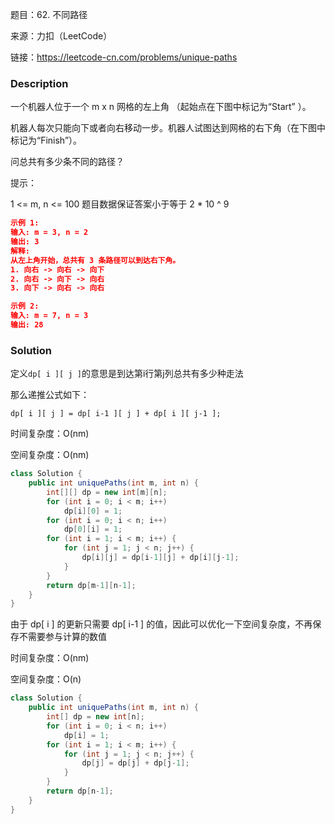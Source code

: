 题目：62. 不同路径

来源：力扣（LeetCode）

链接：https://leetcode-cn.com/problems/unique-paths

### Description

一个机器人位于一个 m x n 网格的左上角 （起始点在下图中标记为“Start” ）。

机器人每次只能向下或者向右移动一步。机器人试图达到网格的右下角（在下图中标记为“Finish”）。

问总共有多少条不同的路径？


提示：

1 <= m, n <= 100
题目数据保证答案小于等于 2 * 10 ^ 9

```json
示例 1:
输入: m = 3, n = 2
输出: 3
解释:
从左上角开始，总共有 3 条路径可以到达右下角。
1. 向右 -> 向右 -> 向下
2. 向右 -> 向下 -> 向右
3. 向下 -> 向右 -> 向右

示例 2:
输入: m = 7, n = 3
输出: 28
```

### Solution

定义`dp[ i ][ j ]`的意思是到达第i行第j列总共有多少种走法

那么递推公式如下：

`dp[ i ][ j ] = dp[ i-1 ][ j ] + dp[ i ][ j-1 ];`

时间复杂度：O(nm)

空间复杂度：O(nm)

```java
class Solution {
    public int uniquePaths(int m, int n) {
        int[][] dp = new int[m][n];
        for (int i = 0; i < m; i++) 
            dp[i][0] = 1;
        for (int i = 0; i < n; i++)
            dp[0][i] = 1;
        for (int i = 1; i < m; i++) {
            for (int j = 1; j < n; j++) {
                dp[i][j] = dp[i-1][j] + dp[i][j-1];
            }
        }
        return dp[m-1][n-1];
    }
}
```

由于 dp[ i ] 的更新只需要 dp[ i-1 ] 的值，因此可以优化一下空间复杂度，不再保存不需要参与计算的数值

时间复杂度：O(nm)

空间复杂度：O(n)

```java
class Solution {
    public int uniquePaths(int m, int n) {
        int[] dp = new int[n];
        for (int i = 0; i < n; i++) 
            dp[i] = 1;
        for (int i = 1; i < m; i++) {
            for (int j = 1; j < n; j++) {
                dp[j] = dp[j] + dp[j-1];
            }
        }
        return dp[n-1];
    }
}
```


